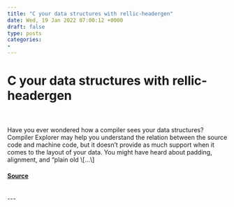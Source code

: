 ```yaml
---
title: "C your data structures with rellic-headergen"
date: Wed, 19 Jan 2022 07:00:12 +0000
draft: false
type: posts
categories: 
- 
---
```

# C your data structures with rellic-headergen

<br/>

<br/>
Have you ever wondered how a compiler sees your data structures? Compiler Explorer may help you understand the relation between the source code and machine code, but it doesn’t provide as much support when it comes to the layout of your data. You might have heard about padding, alignment, and “plain old \[…\]

#### [Source](https://blog.trailofbits.com/2022/01/19/c-your-data-structures-with-rellic-headergen/)

<br/>
---
